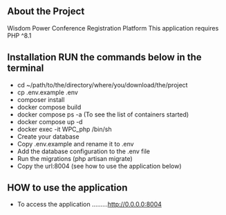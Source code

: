 ## About the Project

Wisdom Power Conference Registration Platform
This application requires PHP ^8.1

## Installation RUN the commands below in the terminal
- cd ~/path/to/the/directory/where/you/download/the/project
- cp .env.example .env
- composer install
- docker compose build
- docker compose ps -a (To see the list of containers started) 
- docker compose up -d
- docker exec -it WPC_php /bin/sh
- Create your database
- Copy .env.example and rename it to .env
- Add the database configuration to the .env file
- Run the migrations (php artisan migrate)
- Copy the url:8004 (see how to use the application below)


## HOW to use the application
- To access the application .........http://0.0.0.0:8004
